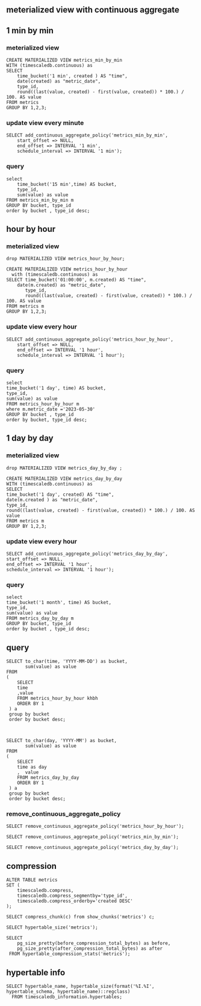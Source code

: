 ## meterialized view with continuous aggregate



## 1 min by min
### meterialized view 
```
CREATE MATERIALIZED VIEW metrics_min_by_min
WITH (timescaledb.continuous) as
SELECT 
	time_bucket('1 min', created ) AS "time",
	date(created) as "metric_date",
	type_id,
	round((last(value, created) - first(value, created)) * 100.) / 100. AS value
FROM metrics
GROUP BY 1,2,3;
```

### update view every minute

```
SELECT add_continuous_aggregate_policy('metrics_min_by_min',
	start_offset => NULL,
	end_offset => INTERVAL '1 min',
	schedule_interval => INTERVAL '1 min');
```

### query
```
select
	time_bucket('15 min',time) AS bucket, 
	type_id,
	sum(value) as value 
FROM metrics_min_by_min m  
GROUP BY bucket, type_id 
order by bucket , type_id desc;
```


## hour by hour
### meterialized view 

```
drop MATERIALIZED VIEW metrics_hour_by_hour;

CREATE MATERIALIZED VIEW metrics_hour_by_hour 
  with (timescaledb.continuous) as
SELECT time_bucket('01:00:00', m.created) AS "time",
	date(m.created) as "metric_date",
       type_id,
       round((last(value, created) - first(value, created)) * 100.) / 100. AS value
FROM metrics m
GROUP BY 1,2,3;

```
### update view every hour
```
SELECT add_continuous_aggregate_policy('metrics_hour_by_hour',
	start_offset => NULL,
	end_offset => INTERVAL '1 hour',
	schedule_interval => INTERVAL '1 hour');
```

### query
```
select
time_bucket('1 day', time) AS bucket,  
type_id,
sum(value) as value 
FROM metrics_hour_by_hour m 
where m.metric_date ='2023-05-30'
GROUP BY bucket , type_id
order by bucket, type_id desc;
```

## 1 day by day
### meterialized view 
```
drop MATERIALIZED VIEW metrics_day_by_day ;

CREATE MATERIALIZED VIEW metrics_day_by_day 
WITH (timescaledb.continuous) as
SELECT 
time_bucket('1 day', created) AS "time",
date(m.created ) as "metric_date",
type_id,
round((last(value, created) - first(value, created)) * 100.) / 100. AS value
FROM metrics m
GROUP BY 1,2,3;
```

### update view every hour
```
SELECT add_continuous_aggregate_policy('metrics_day_by_day',
start_offset => NULL,
end_offset => INTERVAL '1 hour',
schedule_interval => INTERVAL '1 hour');
```

### query
```
select
time_bucket('1 month', time) AS bucket, 
type_id,
sum(value) as value 
FROM metrics_day_by_day m  
GROUP BY bucket, type_id 
order by bucket , type_id desc;
```







## query 


```
SELECT to_char(time, 'YYYY-MM-DD') as bucket,
       sum(value) as value
FROM 
(
	SELECT
	time
	,value
	FROM metrics_hour_by_hour khbh 
	ORDER BY 1
 ) a
 group by bucket
 order by bucket desc;
 ```
```
  

SELECT to_char(day, 'YYYY-MM') as bucket,
       sum(value) as value
FROM 
(
	SELECT
   	time as day
	,  value
 	FROM metrics_day_by_day 
 	ORDER BY 1
 ) a
 group by bucket
 order by bucket desc;
 ```


### remove_continuous_aggregate_policy 

```
SELECT remove_continuous_aggregate_policy('metrics_hour_by_hour');
```

```
SELECT remove_continuous_aggregate_policy('metrics_min_by_min');
```
```
SELECT remove_continuous_aggregate_policy('metrics_day_by_day');
```


## compression

```
ALTER TABLE metrics 
SET (
    timescaledb.compress, 
    timescaledb.compress_segmentby='type_id', 
    timescaledb.compress_orderby='created DESC'
);
```


```
SELECT compress_chunk(c) from show_chunks('metrics') c;

```


```
SELECT hypertable_size('metrics'); 
```

```
SELECT 
    pg_size_pretty(before_compression_total_bytes) as before,
    pg_size_pretty(after_compression_total_bytes) as after
 FROM hypertable_compression_stats('metrics');

```


## hypertable info

```
SELECT hypertable_name, hypertable_size(format('%I.%I', hypertable_schema, hypertable_name)::regclass)
  FROM timescaledb_information.hypertables;
```


